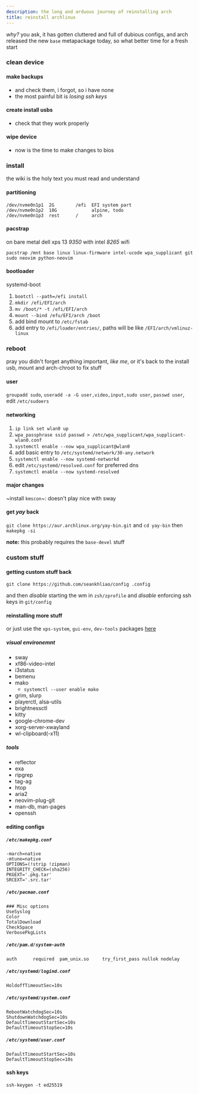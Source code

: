 ```yaml
---
description: the long and arduous journey of reinstalling arch
title: reinstall archlinux
---
```

*why?*
you ask,
it has gotten cluttered and full of dubious configs,
and arch released the new `base` metapackage today,
so what better time for a fresh start

### clean device

#### make backups

  - and check them, i forgot, so i have none
  - the most painful bit is *losing ssh keys*

#### create install usbs

  - check that they work properly

#### wipe device

  - now is the time to make changes to bios

### install

the wiki is the holy text you must read and understand

#### partitioning

```
/dev/nvme0n1p1  2G        /efi  EFI system part
/dev/nvme0n1p2  10G             alpine, todo
/dev/nvme0n1p3  rest      /     arch
```

#### pacstrap

on bare metal dell xps 13 *9350* with intel *8265* wifi

```
pacstrap /mnt base linux linux-firmware intel-ucode wpa_supplicant git sudo neovim python-neovim
```

#### bootloader

systemd-boot

1. `bootctl --path=/efi install`
2. `mkdir /efi/EFI/arch`
3. `mv /boot/* -t /efi/EFI/arch`
4. `mount --bind /efu/EFI/arch /boot`
5. add bind mount to `/etc/fstab`
6. add entry to `/efi/loader/entries/`, paths will be like `/EFI/arch/vmlinuz-linux`

### reboot

pray you didn't forget anything important, 
*like me*,
or it's back to the install usb, mount and arch-chroot to fix stuff

#### user

`groupadd sudo`, `useradd -a -G user,video,input,sudo user`, `passwd user`, edit `/etc/sudoers`

#### networking

1. `ip link set wlan0 up`
2. `wpa_passphrase ssid passwd > /etc/wpa_supplicant/wpa_supplicant-wlan0.conf`
3. `systemctl enable --now wpa_supplicant@wlan0`
4. add basic entry to `/etc/systemd/network/30-any.network`
5. `systemctl enable --now systemd-networkd`
6. edit `/etc/systemd/resolved.conf` for preferred dns
7. `systemctl enable --now systemd-resolved` 

#### major changes

~install `kmscon`~: doesn't play nice with sway

#### get *yay* back

`git clone https://aur.archlinux.org/yay-bin.git` 
and `cd yay-bin` 
then `makepkg -si`

**note:** this probably requires the `base-devel` stuff

### custom stuff

#### getting custom stuff back

`git clone https://github.com/seankhliao/config .config`

and then *disable* starting the wm in `zsh/zprofile` 
and *disable* enforcing ssh keys in `git/config`

#### reinstalling more stuff

or just use the `xps-system`, `gui-env`, `dev-tools` packages [here](https://github.com/seankhliao/pkgbuilds)

##### visual environemnt
  - sway
  - xf86-video-intel
  - i3status
  - bemenu
  - mako
    - `systemctl --user enable mako`
  - grim, slurp
  - playerctl, alsa-utils
  - brightnessctl
  - kitty
  - google-chrome-dev
  - xorg-server-xwayland
  - wl-clipboard(-x11)

##### tools
  - reflector
  - exa
  - ripgrep
  - tag-ag
  - htop
  - aria2
  - neovim-plug-git
  - man-db, man-pages
  - openssh

#### editing configs

##### `/etc/makepkg.conf`
```
-march=native
-mtune=native
OPTIONS=(!strip !zipman)
INTEGRITY_CHECK=(sha256)
PKGEXT='.pkg.tar'
SRCEXT='.src.tar'
```

##### `/etc/pacman.conf`
```
### Misc options
UseSyslog
Color
TotalDownload
CheckSpace
VerbosePkgLists
```

##### `/etc/pam.d/system-auth`
```
auth      required  pam_unix.so     try_first_pass nullok nodelay
```

##### `/etc/systemd/logind.conf`
```
HoldoffTimeoutSec=10s
```

##### `/etc/systemd/system.conf`
```
RebootWatchdogSec=10s
ShutdownWatchdogSec=10s
DefaultTimeoutStartSec=10s
DefaultTimeoutStopSec=10s
```
##### `/etc/systemd/user.conf`
```
DefaultTimeoutStartSec=10s
DefaultTimeoutStopSec=10s
```

#### ssh keys

```
ssh-keygen -t ed25519
```